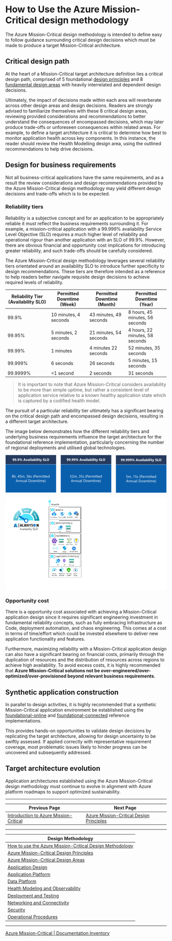 # How to Use the Azure Mission-Critical design methodology

The Azure Mission-Critical design methodology is intended to define easy to follow guidance surrounding critical design decisions which must be made to produce a target Mission-Critical architecture.

## Critical design path

At the heart of a Mission-Critical target architecture definition lies a critical design path, comprised of 5 foundational [design principles](./Principles.md) and 8 [fundamental design areas](./Design-Areas.md) with heavily interrelated and dependent design decisions.

Ultimately, the impact of decisions made within each area will reverberate across other design areas and design decisions. Readers are strongly advised to familiarize themselves with these 8 critical design areas, reviewing provided considerations and recommendations to better understand the consequences of encompassed decisions, which may later produce trade-offs or unforeseen consequences within related areas. For example, to define a target architecture it is critical to determine how best to monitor application health across key components. In this instance, the reader should review the Health Modelling design area, using the outlined recommendations to help drive decisions.

## Design for business requirements

Not all business-critical applications have the same requirements, and as a result the review considerations and design recommendations provided by the Azure Mission-Critical design methodology may yield different design decisions and trade-offs which is to be expected.

### Reliability tiers

Reliability is a subjective concept and for an application to be appropriately reliable it must reflect the business requirements surrounding it. For example, a mission-critical application with a 99.999% availability Service Level Objective (SLO) requires a much higher level of reliability and operational rigour than another application with an SLO of 99.9%. However, there are obvious financial and opportunity cost implications for introducing greater reliability, and such trade-offs should be carefully considered.

The Azure Mission-Critical design methodology leverages several reliability tiers orientated around an availability SLO to introduce further specificity to design recommendations. These tiers are therefore intended as a reference to help readers better navigate requisite design decisions to achieve required levels of reliability.

|Reliability Tier (Availability SLO)|Permitted Downtime (Week)|Permitted Downtime (Month)|Permitted Downtime (Year)|
|--|--|--|--|
|99.9%|10 minutes, 4 seconds|43 minutes, 49 seconds|8 hours, 45 minutes, 56 seconds|
|99.95%|5 minutes, 2 seconds|21 minutes, 54 seconds|4 hours, 22 minutes, 58 seconds|
|99.99%|1 minutes|4 minutes 22 seconds|52 minutes, 35 seconds|
|99.999%|6 seconds|26 seconds|5 minutes, 15 seconds|
|99.9999%|<1 second|2 seconds|31 seconds|

> It is important to note that Azure Mission-Critical considers availability to be more than simple uptime, but rather a consistent level of application service relative to a known healthy application state which is captured by a codified health model.

The pursuit of a particular reliability tier ultimately has a significant bearing on the critical design path and encompassed design decisions, resulting in a different target architecture.

The image below demonstrates how the different reliability tiers and underlying business requirements influence the target architecture for the foundational reference implementation, particularly concerning the number of regional deployments and utilised global technologies.

[![Azure Mission-Critical Reliability Tiers](/docs/media/reliability-tiers.png "Azure Mission-Critical Reliability Tiers")](./README.md)

[![Azure Mission-Critical Availability Targets](/docs/media/SLO-visualization.gif "Azure Mission-Critical Availability Targets")](./README.md)

### Opportunity cost

There is a opportunity cost associated with achieving a Mission-Critical application design since it requires significant engineering investment in fundamental reliability concepts, such as fully embracing Infrastructure as Code, deployment automation, and chaos engineering. This comes at a cost in terms of time/effort which could be invested elsewhere to deliver new application functionality and features.

Furthermore, maximizing reliability with a Mission-Critical application design can also have a significant bearing on financial costs, primarily through the duplication of resources and the distribution of resources across regions to achieve high availability. To avoid excess costs, it is highly recommended that **Azure Mission-Critical solutions not be over-engineered/over-optimized/over-provisioned beyond relevant business requirements**.

## Synthetic application construction

In parallel to design activities, it is highly recommended that a synthetic Mission-Critical application environment be established using the [foundational-online](https://github.com/Azure/Mission-Critical-Online) and [foundational-connected](https://github.com/Azure/AlwaysOn-Foundational-Connected) reference implementations.

This provides hands-on opportunities to validate design decisions by replicating the target architecture, allowing for design uncertainty to be swiftly assessed. If applied correctly with representative requirement coverage, most problematic issues likely to hinder progress can be uncovered and subsequently addressed.

## Target architecture evolution

Application architectures established using the Azure Mission-Critical design methodology must continue to evolve in alignment with Azure platform roadmaps to support optimized sustainability.

---

|Previous Page|Next Page|
|--|--|
|[Introduction to Azure Mission-Critical](../introduction/README.md)|[Azure Mission-Critical Design Principles](./Principles.md)

---

|Design Methodology|
|--|
|[How to use the Azure Mission-Critical Design Methodology](./README.md)
|[Azure Mission-Critical Design Principles](./Principles.md)
|[Azure Mission-Critical Design Areas](./Design-Areas.md)
|[Application Design](./App-Design.md)
|[Application Platform](./App-Platform.md)
|[Data Platform](./Data-Platform.md)
|[Health Modeling and Observability](./Health-Modeling.md)
|[Deployment and Testing](./Deployment-Testing.md)
|[Networking and Connectivity](./Networking.md)
|[Security](./Security.md)
|[Operational Procedures](./Operational-Procedures.md)

---

[Azure Mission-Critical | Documentation Inventory](/docs/README.md)
